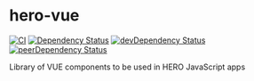 # hero-vue

[![CI](https://github.com/tue-robotics/hero-vue/actions/workflows/main.yml/badge.svg)](https://github.com/tue-robotics/hero-vue/actions/workflows/main.yml) [![Dependency Status][daviddm-image]][daviddm-url] [![devDependency Status][daviddm-image-dev]][daviddm-url-dev] [![peerDependency Status][daviddm-image-peer]][daviddm-url-peer]

Library of VUE components to be used in HERO JavaScript apps

[daviddm-image]: https://david-dm.org/tue-robotics/hero-vue/status.svg
[daviddm-url]: https://david-dm.org/tue-robotics/hero-vue
[daviddm-image-dev]: https://david-dm.org/tue-robotics/hero-vue/dev-status.svg
[daviddm-url-dev]: https://david-dm.org/tue-robotics/hero-vue?type=dev
[daviddm-image-peer]: https://david-dm.org/tue-robotics/hero-vue/peer-status.svg
[daviddm-url-peer]: https://david-dm.org/tue-robotics/hero-vue?type=peer
